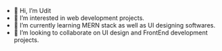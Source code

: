 - 👋 Hi, I’m Udit
- 👀 I’m interested in web development projects.
- 🌱 I’m currently learning MERN stack as well as UI designing softwares.
- 💞️ I’m looking to collaborate on UI design and FrontEnd development projects.
